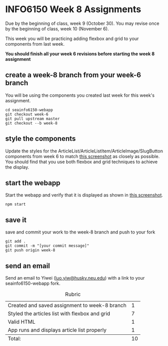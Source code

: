 # INFO6150 Week 8 Assignments

Due by the beginning of class, week 9 (October 30).
You may revise once by the beginning of class, week 10 (November 6).

This week you will be practicing adding flexbox and grid to your components from last week.

**You should finish all your week 6 revisions before starting the week 8 assignment**


## create a week-8 branch from your week-6 branch
You will be using the components you created last week for this week's assignment.

```
cd seainfo6150-webapp
git checkout week-6
git pull upstream master
git checkout --b week-8
```

## style the components
Update the styles for the ArticleList/ArticleListItem/ArticleImage/SlugButton components from week 6 to match <a href="./week-8-screenshot.png">this screenshot</a> as closely as possible. You should find that you use both flexbox and grid techniques to achieve the display.


## start the webapp

Start the webapp and verify that it is displayed as shown in <a href="./week-8-screenshot.png">this screenshot</a>.

```
npm start
```

## save it

save and commit your work to the week-8 branch and push to your fork

```
git add .
git commit -m "[your commit message]"
git push origin week-8
```

## send an email 
Send an email to Yiwei (luo.yiw@husky.neu.edu) with a link to your seainfo6150-webapp fork. 

<table>
  <caption>Rubric</caption>
  <tbody>
    <tr>
      <td>Created and saved assignment to week-8 branch</td>
      <td>1</td>
    </tr>
    <tr>
      <td>Styled the articles list with flexbox and grid</td>
      <td>7</td>
    </tr>
    <tr>
      <td>Valid HTML</td>
      <td>1</td>
    </tr>
    <tr>
      <td>App runs and displays article list properly</td>
      <td>1</td>
    </tr>
  </tbody>
  <tfoot>
    <td>Total:</td>
    <td>10</td>
  </tfoot>
</table>
